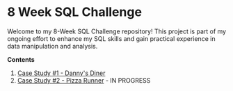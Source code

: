 # 8 Week SQL Challenge
Welcome to my 8-Week SQL Challenge repository! This project is part of my ongoing effort to enhance my SQL skills and gain practical experience in data manipulation and analysis.

**Contents**
1. [Case Study #1 - Danny's Diner](https://github.com/DamianWong01/8-Week-SQL-Challenge/tree/main/Case%20Study%20%231%20-%20Danny's%20Diner)
2. [Case Study #2 - Pizza Runner](https://github.com/DamianWong01/8-Week-SQL-Challenge/tree/main/Case%20Study%20%232%20-%20Pizza%20Runner) - IN PROGRESS
